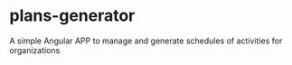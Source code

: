 # plans-generator
A simple Angular APP to manage and generate schedules of activities for organizations
